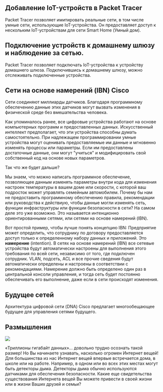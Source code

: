 <!-- 1.4.1  -->
## Добавление IoT-устройств в Packet Tracer

Packet Tracer позволяет имитировать реальные сети, в том числе умные сети, использующие IoT-устройства. Он предоставляет доступ к нескольким IoT-устройствам для сети Smart Home (Умный дом).

<!-- ссылка на видео 1.4.1 -->

<!-- 1.4.3  -->

## Подключение устройств к домашнему шлюзу и наблюдение за сетью.

Packet Tracer позволяет подключать IoT-устройства к устройству домашнего шлюза. Подключившись к домашнему шлюзу, можно отслеживать подключенные устройства.

<!-- ссылка на видео 1.4.3 -->

<!-- 1.4.5  -->
## Сети на основе намерений (IBN) Cisco 

<!-- ссылка на видео 1.4.5 -->

Сети соединяют миллиарды датчиков. Благодаря программному обеспечению данные этих датчиков могут вызвать изменения в физической среде без вмешательства человека.

Как упоминалось ранее, все цифровые устройства работают на основе компьютерных программ и предоставленных данных. Искусственный интеллект предполагает, что эти устройства способны думать самостоятельно. При надлежащем программировании умные устройства могут оценивать предоставляемые им данные и мгновенно изменять процессы или параметры. Если им предоставлены достаточные данные, они могут "учиться" и модифицировать свой собственный код на основе новых параметров.

Так что же будет дальше?

Мы знаем, что можно написать программное обеспечение, позволяющее данным изменять параметры внутри кода для изменения настроек температуры в вашем доме или скорости, с которой ваш подросток может управлять семейным автомобилем. Почему бы нам не предоставить программному обеспечению правила, рекомендации или руководства к действиую, чтобы данные могли изменять сеть, функции инфраструктуры или функции безопасности в сети? На самом деле это уже возможно. Это называется интенционно ориентированными сетями, или сетями на основе намерений (IBN).

Вот простой пример, чтобы лучше понять концепцию IBN: Предприятие может определить, что сотруднику по договору предоставляется доступ только к определенному набору данных и приложений. Это **намерение** (intention). В сетях на основе намерений (IBN) все сетевые устройства будут автоматически настроены для выполнения этого требования по всей сети, независимо от того, где подключен сотрудник. VLAN, подсеть, ACL и все прочие сведения будут автоматически определены и настроены в соответствии с рекомендациями. Намерение должно быть определено один раз в центральной консоли управления, и тогда сеть будет постоянно обеспечивать его выполнение, даже если в сети происходят изменения.

<!-- 1.4.6  -->
## Будущее сетей

Архитектура цифровой сети (DNA) Cisco  предлагает многообещающее будущее для управления сетями будущего.

<!-- ссылка на видео 1.4.6 -->

<!-- 1.4.7  -->
## Размышления

![](./assets/1.4.7.png)

«Триллионы гигабайт данных»… довольно трудно осознать такой размер! Но Вы начинаете узнавать, насколько огромен Интернет вещей! Для большинства из нас Интернет вещей впервые встречается дома, в школе или на работе. Например, в одном или во всех этих местах могут быть детекторы дыма. Детекторы дыма обычно используются датчиками для обеспечения безопасности. Какие еще свидетельства существования Интернета вещей Вы можете привести в своей жизни или в жизни Ваших друзей и семьи?